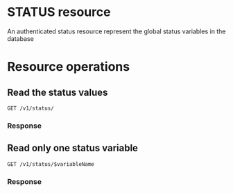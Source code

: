 # STATUS resource

An authenticated status resource represent the global status variables in the database

# Resource operations

## Read the status values
```
GET /v1/status/
```

### Response

## Read only one status variable
```
GET /v1/status/$variableName
```

### Response
